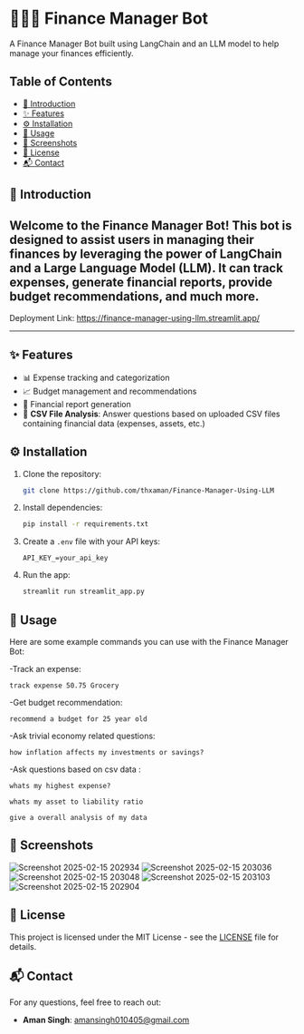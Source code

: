 # 💼👨‍💼 Finance Manager Bot

A Finance Manager Bot built using LangChain and an LLM model to help manage your finances efficiently.

## Table of Contents

- [📜 Introduction](#introduction)
- [✨ Features](#features)
- [⚙️ Installation](#installation)
- [🚀 Usage](#usage)
- [📸 Screenshots](#screenshots)
- [📜 License](#license)
- [📬 Contact](#contact)

## 📜 Introduction

Welcome to the Finance Manager Bot! This bot is designed to assist users in managing their finances by leveraging the power of LangChain and a Large Language Model (LLM). It can track expenses, generate financial reports, provide budget recommendations, and much more.
---
Deployment Link: https://finance-manager-using-llm.streamlit.app/

---

## ✨ Features

- 📊 Expense tracking and categorization
- 📈 Budget management and recommendations
- 📝 Financial report generation
- 📂 **CSV File Analysis**: Answer questions based on uploaded CSV files containing financial data (expenses, assets, etc.)

## ⚙️ Installation

1. Clone the repository:
    ```bash
    git clone https://github.com/thxaman/Finance-Manager-Using-LLM
    ```

2. Install dependencies:
    ```bash
    pip install -r requirements.txt
    ```

3. Create a `.env` file with your API keys:
    ```
    API_KEY_=your_api_key
    ```

4. Run the app:
    ```bash
    streamlit run streamlit_app.py
    ```


## 🚀 Usage
Here are some example commands you can use with the Finance Manager Bot:

  -Track an expense:
  
  ``` track expense 50.75 Grocery ```
  
  -Get budget recommendation:
  
  ``` recommend a budget for 25 year old ```
  
  -Ask trivial economy related questions:
  
  ``` how inflation affects my investments or savings?  ```
  
  -Ask questions based on csv data :
  
  ``` whats my highest expense? ```
  
  ``` whats my asset to liability ratio ```
  
  ``` give a overall analysis of my data ```

## 📸 Screenshots
![Screenshot 2025-02-15 202934](https://github.com/user-attachments/assets/3cc94228-dfe1-464a-b091-bd4721315c82)
![Screenshot 2025-02-15 203036](https://github.com/user-attachments/assets/9c6d3b2b-5ff6-4654-b05e-87156116a7bc)
![Screenshot 2025-02-15 203048](https://github.com/user-attachments/assets/e6ae5b85-fe8e-4bfe-a17f-9831b51a0fa8)
![Screenshot 2025-02-15 203103](https://github.com/user-attachments/assets/33fab17d-0add-4b0a-8824-a98f0a3bea04)
![Screenshot 2025-02-15 202904](https://github.com/user-attachments/assets/b131062f-ba12-43d4-bca6-d63057f10a77)

## 📜 License

This project is licensed under the MIT License - see the [LICENSE](LICENSE) file for details.

## 📬 Contact

For any questions, feel free to reach out:

- **Aman Singh**: [amansingh010405@gmail.com](mailto:amansingh010405@gmail.com)



